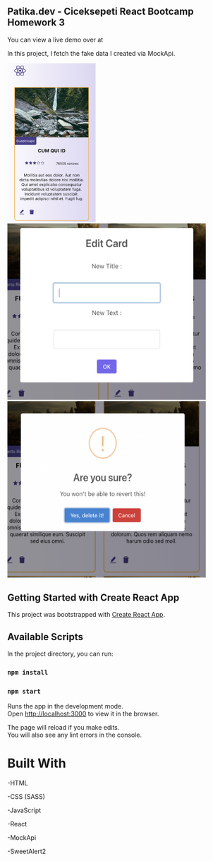 ## Patika.dev - Ciceksepeti React Bootcamp Homework 3

You can view a live demo over at 

In this project, I fetch the fake data I created via MockApi.

<img src="public/images/homepage.png" alt="homepage" width="200"/>
<img src="public/images/editCard.png" alt="edit" width="450" height="400"/>
<img src="public/images/deleteCard.png" alt="delete" width="450" height="400"/>



## Getting Started with Create React App

This project was bootstrapped with [Create React App](https://github.com/facebook/create-react-app).

## Available Scripts

In the project directory, you can run:

### `npm install`

### `npm start`

Runs the app in the development mode.\
Open [http://localhost:3000](http://localhost:3000) to view it in the browser.

The page will reload if you make edits.\
You will also see any lint errors in the console.
# Built With

-HTML

-CSS (SASS)

-JavaScript

-React

-MockApi

-SweetAlert2
